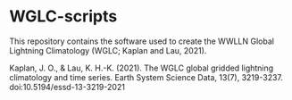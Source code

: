 # WGLC-scripts

This repository contains the software used to create the WWLLN Global Lightning Climatology (WGLC; Kaplan and Lau, 2021).


Kaplan, J. O., & Lau, K. H.-K. (2021). The WGLC global gridded lightning climatology and time series. Earth System Science Data, 13(7), 3219-3237. doi:10.5194/essd-13-3219-2021
